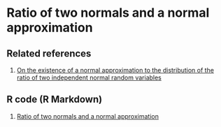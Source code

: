 # Ratio of two normals and a normal approximation


## Related references

1. [On the existence of a normal approximation to the distribution of the ratio of two independent normal random variables](http://link.springer.com/article/10.1007/s00362-012-0429-2)

## R code (R Markdown)

1. [Ratio of two normals and a normal approximation](https://rpubs.com/FJRubio/RatioNormals)
